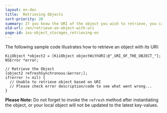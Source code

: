 ```yaml
---
layout: en-doc
title:  Retrieving Objects
sort-priority: 20
summary: If you know the URI of the object you wish to retrieve, you can directly retrieve the object from Kii Cloud. The URI is useful as a unique identifier of the object.
old-url: /en/retrieve-an-object-with-uri
page-id: ios-object_storages_retrieving-en
---
```

The following sample code illustrates how to retrieve an object with its URI:

```objc
KiiObject *object2 = [KiiObject objectWithURI:@"_URI_OF_THE_OBJECT_"];
NSError *error;

// Retrieve the Object
[object2 refreshSynchronous:&error;];
if(error != nil) {
  // Unable to retrieve object based on URI
  // Please check error description/code to see what went wrong...
}
```

**Please Note:** Do not forget to invoke the `refresh` method after
instantiating the object, or your local object will not be updated to the
latest key-values.


